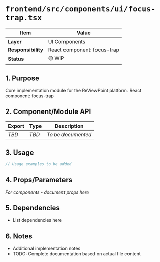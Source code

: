 # `frontend/src/components/ui/focus-trap.tsx`

| Item               | Value                                                              |
| ------------------ | ------------------------------------------------------------------ |
| **Layer**          | UI Components                                                           |
| **Responsibility** | React component: focus-trap                                                   |
| **Status**         | 🟡 WIP                                                            |

## 1. Purpose

Core implementation module for the ReViewPoint platform. React component: focus-trap

## 2. Component/Module API

| Export       | Type     | Description            |
| ------------ | -------- | ---------------------- |
| *TBD*        | *TBD*    | *To be documented*     |

## 3. Usage

```typescript
// Usage examples to be added
```

## 4. Props/Parameters

*For components - document props here*

## 5. Dependencies

- List dependencies here

## 6. Notes

- Additional implementation notes
- TODO: Complete documentation based on actual file content
